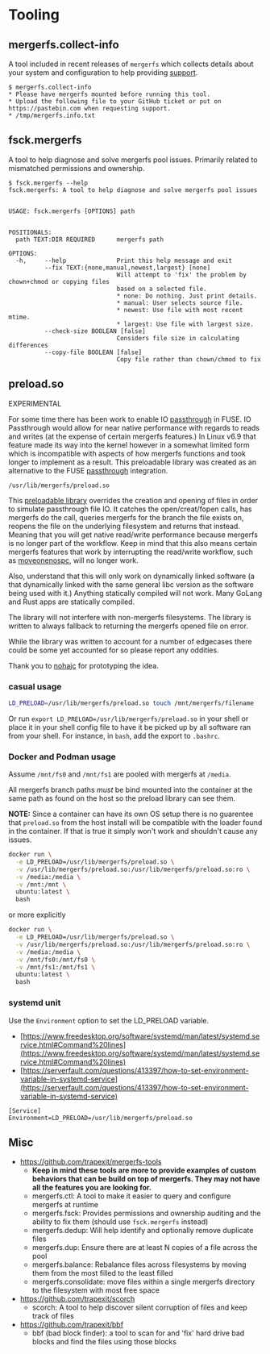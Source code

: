 # Tooling

## mergerfs.collect-info

A tool included in recent releases of `mergerfs` which collects
details about your system and configuration to help providing
[support](support.md).

```text
$ mergerfs.collect-info
* Please have mergerfs mounted before running this tool.
* Upload the following file to your GitHub ticket or put on https://pastebin.com when requesting support.
* /tmp/mergerfs.info.txt
```


## fsck.mergerfs

A tool to help diagnose and solve mergerfs pool issues. Primarily
related to mismatched permissions and ownership.

```text
$ fsck.mergerfs --help
fsck.mergerfs: A tool to help diagnose and solve mergerfs pool issues


USAGE: fsck.mergerfs [OPTIONS] path


POSITIONALS:
  path TEXT:DIR REQUIRED      mergerfs path

OPTIONS:
  -h,     --help              Print this help message and exit
          --fix TEXT:{none,manual,newest,largest} [none]
                              Will attempt to 'fix' the problem by chown+chmod or copying files
                              based on a selected file.
                              * none: Do nothing. Just print details.
                              * manual: User selects source file.
                              * newest: Use file with most recent mtime.
                              * largest: Use file with largest size.
          --check-size BOOLEAN [false]
                              Considers file size in calculating differences
          --copy-file BOOLEAN [false]
                              Copy file rather than chown/chmod to fix
```


## preload.so

EXPERIMENTAL

For some time there has been work to enable IO
[passthrough](config/passthrough.md) in FUSE. IO Passthrough would
allow for near native performance with regards to reads and writes (at
the expense of certain mergerfs features.) In Linux v6.9 that feature
made its way into the kernel however in a somewhat limited form which
is incompatible with aspects of how mergerfs functions and took longer
to implement as a result. This preloadable library was created as an
alternative to the FUSE [passthrough](config/passthrough.md)
integration.

`/usr/lib/mergerfs/preload.so`

This [preloadable
library](https://man7.org/linux/man-pages/man8/ld.so.8.html#ENVIRONMENT)
overrides the creation and opening of files in order to simulate
passthrough file IO. It catches the open/creat/fopen calls, has
mergerfs do the call, queries mergerfs for the branch the file exists
on, reopens the file on the underlying filesystem and returns that
instead. Meaning that you will get native read/write performance
because mergerfs is no longer part of the workflow. Keep in mind that
this also means certain mergerfs features that work by interrupting
the read/write workflow, such as
[moveonenospc](config/moveonenospc.md), will no longer work.

Also, understand that this will only work on dynamically linked
software (a that dynamically linked with the same general libc version
as the software being used with it.) Anything statically compiled will
not work. Many GoLang and Rust apps are statically compiled.

The library will not interfere with non-mergerfs filesystems. The
library is written to always fallback to returning the mergerfs opened
file on error.

While the library was written to account for a number of edgecases
there could be some yet accounted for so please report any oddities.

Thank you to
[nohajc](https://github.com/nohajc/mergerfs-io-passthrough) for
prototyping the idea.


### casual usage

```sh
LD_PRELOAD=/usr/lib/mergerfs/preload.so touch /mnt/mergerfs/filename
```

Or run `export LD_PRELOAD=/usr/lib/mergerfs/preload.so` in your shell
or place it in your shell config file to have it be picked up by all
software ran from your shell. For instance, in `bash`, add the export
to `.bashrc`.


### Docker and Podman usage

Assume `/mnt/fs0` and `/mnt/fs1` are pooled with mergerfs at `/media`.

All mergerfs branch paths _must_ be bind mounted into the container at
the same path as found on the host so the preload library can see
them.

**NOTE:** Since a container can have its own OS setup there is no
guarentee that `preload.so` from the host install will be compatible
with the loader found in the container. If that is true it simply
won't work and shouldn't cause any issues.


```sh
docker run \
  -e LD_PRELOAD=/usr/lib/mergerfs/preload.so \
  -v /usr/lib/mergerfs/preload.so:/usr/lib/mergerfs/preload.so:ro \
  -v /media:/media \
  -v /mnt:/mnt \
  ubuntu:latest \
  bash
```

or more explicitly

```sh
docker run \
  -e LD_PRELOAD=/usr/lib/mergerfs/preload.so \
  -v /usr/lib/mergerfs/preload.so:/usr/lib/mergerfs/preload.so:ro \
  -v /media:/media \
  -v /mnt/fs0:/mnt/fs0 \
  -v /mnt/fs1:/mnt/fs1 \
  ubuntu:latest \
  bash
```


### systemd unit

Use the `Environment` option to set the LD_PRELOAD variable.

* [https://www.freedesktop.org/software/systemd/man/latest/systemd.service.html#Command%20lines](https://www.freedesktop.org/software/systemd/man/latest/systemd.service.html#Command%20lines)
* [https://serverfault.com/questions/413397/how-to-set-environment-variable-in-systemd-service](https://serverfault.com/questions/413397/how-to-set-environment-variable-in-systemd-service)

```
[Service]
Environment=LD_PRELOAD=/usr/lib/mergerfs/preload.so
```

## Misc

* https://github.com/trapexit/mergerfs-tools
    * **Keep in mind these tools are more to provide examples of custom
      behaviors that can be build on top of mergerfs. They may not
      have all the features you are looking for.**
    * mergerfs.ctl: A tool to make it easier to query and configure mergerfs at runtime
    * mergerfs.fsck: Provides permissions and ownership auditing and
      the ability to fix them (should use `fsck.mergerfs` instead)
    * mergerfs.dedup: Will help identify and optionally remove duplicate files
    * mergerfs.dup: Ensure there are at least N copies of a file across the pool
    * mergerfs.balance: Rebalance files across filesystems by moving them from the most filled to the least filled
    * mergerfs.consolidate: move files within a single mergerfs directory to the filesystem with most free space
* https://github.com/trapexit/scorch
    * scorch: A tool to help discover silent corruption of files and keep track of files
* https://github.com/trapexit/bbf
    * bbf (bad block finder): a tool to scan for and 'fix' hard drive bad blocks and find the files using those blocks
